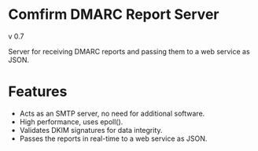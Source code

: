 Comfirm DMARC Report Server
===========================
v 0.7

Server for receiving DMARC reports and passing them to a web service as JSON.

Features
========

* Acts as an SMTP server, no need for additional software.
* High performance, uses epoll().
* Validates DKIM signatures for data integrity.
* Passes the reports in real-time to a web service as JSON.

